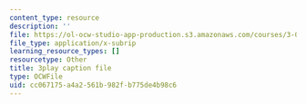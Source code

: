 ```yaml
---
content_type: resource
description: ''
file: https://ol-ocw-studio-app-production.s3.amazonaws.com/courses/3-091sc-introduction-to-solid-state-chemistry-fall-2010/cc067175a4a2561b982fb775de4b98c6_rR8ZtI8m0Mo.vtt
file_type: application/x-subrip
learning_resource_types: []
resourcetype: Other
title: 3play caption file
type: OCWFile
uid: cc067175-a4a2-561b-982f-b775de4b98c6
---
```

